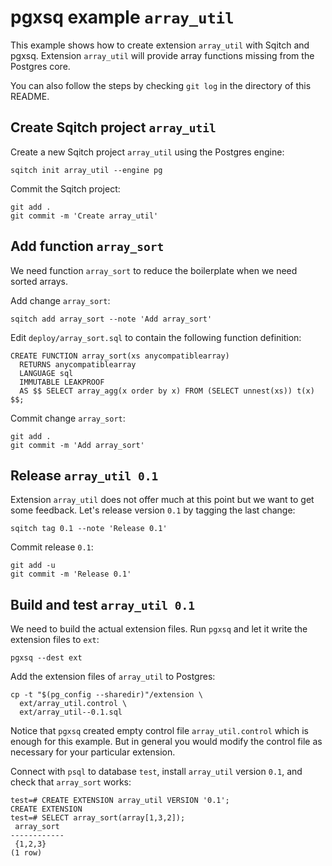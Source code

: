 # pgxsq example `array_util`

This example shows how to create extension `array_util` with Sqitch and pgxsq.
Extension `array_util` will provide array functions missing from the Postgres
core.

You can also follow the steps by checking `git log` in the directory of this
README.


## Create Sqitch project `array_util`

Create a new Sqitch project `array_util` using the Postgres engine:

    sqitch init array_util --engine pg

Commit the Sqitch project:

    git add .
    git commit -m 'Create array_util'


## Add function `array_sort`

We need function `array_sort` to reduce the boilerplate when we need sorted
arrays.

Add change `array_sort`:

    sqitch add array_sort --note 'Add array_sort'

Edit `deploy/array_sort.sql` to contain the following function definition:

    CREATE FUNCTION array_sort(xs anycompatiblearray)
      RETURNS anycompatiblearray
      LANGUAGE sql
      IMMUTABLE LEAKPROOF
      AS $$ SELECT array_agg(x order by x) FROM (SELECT unnest(xs)) t(x) $$;

Commit change `array_sort`:

    git add .
    git commit -m 'Add array_sort'


## Release `array_util 0.1`

Extension `array_util` does not offer much at this point but we want to get
some feedback.  Let's release version `0.1` by tagging the last change:

    sqitch tag 0.1 --note 'Release 0.1'

Commit release `0.1`:

    git add -u
    git commit -m 'Release 0.1'


## Build and test `array_util 0.1`

We need to build the actual extension files.  Run `pgxsq` and let it write the
extension files to `ext`:

    pgxsq --dest ext

Add the extension files of `array_util` to Postgres:

    cp -t "$(pg_config --sharedir)"/extension \
      ext/array_util.control \
      ext/array_util--0.1.sql

Notice that `pgxsq` created empty control file `array_util.control` which is
enough for this example.  But in general you would modify the control file as
necessary for your particular extension.

Connect with `psql` to database `test`, install `array_util` version `0.1`,
and check that `array_sort` works:

    test=# CREATE EXTENSION array_util VERSION '0.1';
    CREATE EXTENSION
    test=# SELECT array_sort(array[1,3,2]);
     array_sort
    ------------
     {1,2,3}
    (1 row)
